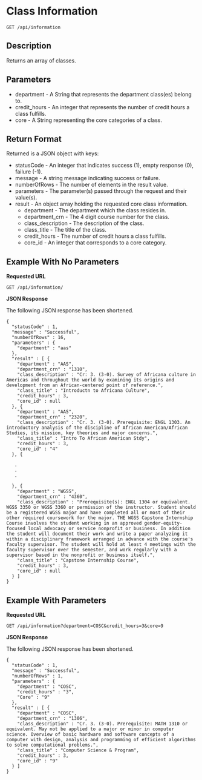 # Class Information

```
GET /api/information
```
## Description
Returns an array of classes.

## Parameters
* department - A String that represents the department class(es) belong to.
* credit_hours - An integer that represents the number of credit hours a class fulfills.
* core - A String representing the core categories of a class.

## Return Format
Returned is a JSON object with keys:
* statusCode - An integer that indicates success (1), empty response (0), failure (-1).
* message - A string message indicating success or failure.
* numberOfRows - The number of elements in the result value.
* parameters - The parameter(s) passed through the request and their value(s).
* result - An object array holding the requested core class information.
  * department - The department which the class resides in.
  * department_crn - The 4 digit course number for the class.
  * class_description - The description of the class.
  * class_title - The title of the class.
  * credit_hours - The number of credit hours a class fulfills.
  * core_id - An integer that corresponds to a core category.

## Example With No Parameters

**Requested URL**

```GET /api/information/```

**JSON Response**

The following JSON response has been shortened.
```
{
  "statusCode" : 1,
  "message" : "Successful",
  "numberOfRows" : 16,
  "parameters" : {
    "department" : "aas"
  },
  "result" : [ {
    "department" : "AAS",
    "department_crn" : "1310",
    "class_description" : "Cr: 3. (3-0). Survey of Africana culture in Americas and throughout the world by examining its origins and development from an African-centered point of reference.",
    "class_title" : "Introductn to Africana Culture",
    "credit_hours" : 3,
    "core_id" : null
  }, {
    "department" : "AAS",
    "department_crn" : "2320",
    "class_description" : "Cr. 3. (3-0). Prerequisite: ENGL 1303. An introductory analysis of the discipline of African American/African Studies, its mission, key theories and major concerns.",
    "class_title" : "Intro To African American Stdy",
    "credit_hours" : 3,
    "core_id" : "4"
  }, {

   .
   .
   .

  }, {
    "department" : "WGSS",
    "department_crn" : "4360",
    "class_description" : "Prerequisite(s): ENGL 1304 or equivalent. WGSS 3350 or WGSS 3360 or permission of the instructor. Student should be a registered WGSS major and have completed all or most of their other required coursework for the major. THE WGSS Capstone Internship Course involves the student working in an approved gender-equity-focused local advocacy or service nonprofit or business. In addition the student will document their work and write a paper analyzing it within a disciplinary framework arranged in advance with the course's faculty supervisor. The student will hold at least 4 meetings with the faculty supervisor over the semester, and work regularly with a supervisor based in the nonprofit or business itself.",
    "class_title" : "Capstone Internship Course",
    "credit_hours" : 3,
    "core_id" : null
  }	]
}
```

## Example With Parameters
**Requested URL**

```GET /api/information?department=COSC&credit_hours=3&core=9```

**JSON Response**

The following JSON response has been shortened.


```
{
  "statusCode" : 1,
  "message" : "Successful",
  "numberOfRows" : 1,
  "parameters" : {
    "department" : "COSC",
    "credit_hours" : "3",
    "Core" : "9"
  },
  "result" : [ {
    "department" : "COSC",
    "department_crn" : "1306",
    "class_description" : "Cr. 3. (3-0). Prerequisite: MATH 1310 or equivalent. May not be applied to a major or minor in computer science. Overview of basic hardware and software concepts of a computer with design, analysis and programming of efficient algorithms to solve computational problems.",
    "class_title" : "Computer Science & Program",
    "credit_hours" : 3,
    "core_id" : "9"
  } ]
}
```